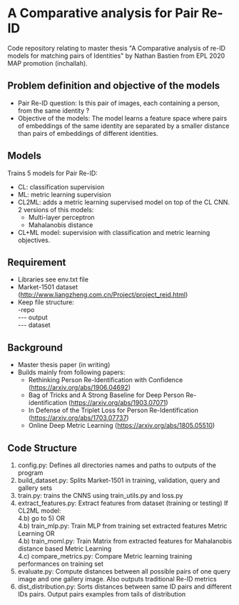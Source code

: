 # A Comparative analysis for Pair Re-ID

Code repository relating to master thesis "A Comparative analysis of re-ID models for matching pairs of Identities" by Nathan Bastien from EPL 2020 MAP promotion (inchallah).

## Problem definition and objective of the models

- Pair Re-ID question: Is this pair of images, each containing a person, from the same identity ?
- Objective of the models: The model learns a feature space where pairs of embeddings of the same identity are separated by a smaller distance than pairs of embeddings of different identities.

## Models

Trains 5 models for Pair Re-ID:
- CL: classification supervision
- ML: metric learning supervision
- CL2ML: adds a metric learning supervised model on top of the CL CNN. 2 versions of this models:
	- Multi-layer perceptron 
	- Mahalanobis distance
- CL+ML model: supervision with classification and metric learning objectives.

## Requirement

- Libraries see env.txt file
- Market-1501 dataset (http://www.liangzheng.com.cn/Project/project_reid.html)
- Keep file structure:  
	-repo  
	--- output  
	--- dataset

## Background

- Master thesis paper (in writing)
- Builds mainly from following papers:
	- Rethinking Person Re-Identification with Confidence (https://arxiv.org/abs/1906.04692)
	- Bag of Tricks and A Strong Baseline for Deep Person Re-identification (https://arxiv.org/abs/1903.07071)
	- In Defense of the Triplet Loss for Person Re-Identification (https://arxiv.org/abs/1703.07737)
	- Online Deep Metric Learning (https://arxiv.org/abs/1805.05510)


## Code Structure

1) config.py: Defines all directories names and paths to outputs of the program
2) build_dataset.py: Splits Market-1501 in training, validation, query and gallery sets
3) train.py: trains the CNNS using train_utils.py and loss.py
4) extract_features.py: Extract features from dataset (training or testing)
If CL2ML model:  
	4.b) go to 5) OR   
	4.b) train_mlp.py: Train MLP from training set extracted features Metric Learning OR  
	4.b) train_moml.py: Train Matrix from extracted features for Mahalanobis distance based Metric Learning  
	4.c) compare_metrics.py: Compare Metric learning training performances on training set
5) evaluate.py: Compute distances between all possible pairs of one query image and one gallery image. Also outputs traditional Re-ID metrics
6) dist_distribution.py: Sorts distances between same ID pairs and different IDs pairs. Output pairs examples from tails of distribution